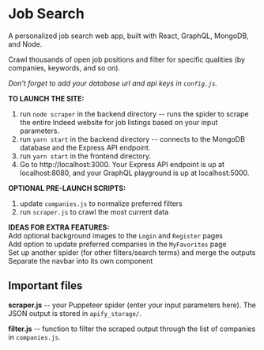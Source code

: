 # Job Search

A personalized job search web app, built with React, GraphQL, MongoDB, and Node.

Crawl thousands of open job positions and filter for specific qualities (by companies, keywords, and so on).

*Don't forget to add your database url and api keys in `config.js`.*

**TO LAUNCH THE SITE:**
1. run `node scraper` in the backend directory -- runs the spider to scrape the entire Indeed website for job listings based on your input parameters.
2. run `yarn start` in the backend directory -- connects to the MongoDB database and the Express API endpoint.
3. run `yarn start` in the frontend directory.
4. Go to http://localhost:3000. Your Express API endpoint is up at localhost:8080, and your GraphQL playground is up at localhost:5000.

**OPTIONAL PRE-LAUNCH SCRIPTS:**
1. update `companies.js` to normalize preferred filters
2. run `scraper.js` to crawl the most current data

**IDEAS FOR EXTRA FEATURES:**<br/>
Add optional background images to the `Login` and `Register` pages\
Add option to update preferred companies in the `MyFavorites` page\
Set up another spider (for other filters/search terms) and merge the outputs\
Separate the navbar into its own component

## Important files

**scraper.js** -- your Puppeteer spider (enter your input parameters here). The JSON output is stored in `apify_storage/`.

**filter.js** -- function to filter the scraped output through the list of companies in `companies.js`.
